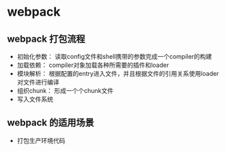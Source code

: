 <!--
 * @Description: 
 * @Autor: 吴浩舟
 * @Date: 2022-09-20 10:37:21
 * @LastEditors: 吴浩舟
 * @LastEditTime: 2022-09-20 10:57:30
-->

# webpack
## webpack 打包流程

- 初始化参数： 读取config文件和shell携带的参数完成一个compiler的构建
- 加载依赖： compiler对象加载各种所需要的插件和loader
- 模块解析： 根据配置的entry进入文件，并且根据文件的引用关系使用loader对文件进行编译
- 组织chunk： 形成一个个chunk文件
- 写入文件系统

## webpack 的适用场景
- 打包生产环境代码

